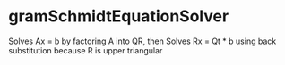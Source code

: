 # gramSchmidtEquationSolver
Solves Ax = b by factoring A into QR, then
Solves Rx = Qt * b using back substitution
because R is upper triangular

